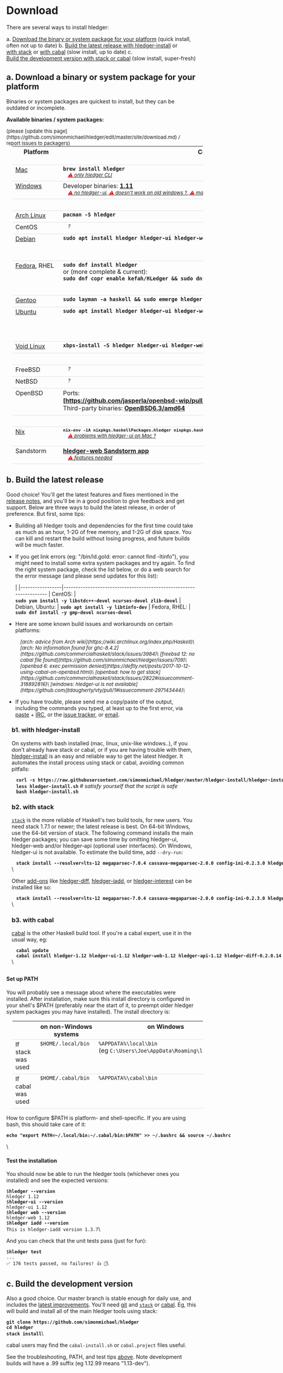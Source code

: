 # Download

There are several ways to install hledger:

a. [Download the binary or system package for your platform](#a.-download-a-binary-or-system-package) (quick install, often not up to date)
b. [Build the latest release with hledger-install](#b.-build-the-latest-release)
  or [with stack](#b2.-with-stack)
  or [with cabal](#b3.-with-cabal) (slow install, up to date)
c. [Build the development version with stack or cabal](#c.-build-the-development-version) (slow install, super-fresh)


<a name="a"></a>

## a. Download a binary or system package for your platform

<style>
table { margin-left:1em; }
tr { border-top:thin solid #ddd; border-bottom:thin solid #ddd; }
div > p > strong > code { margin-left:1em; } /* top-level code lines */
code { white-space:nowrap; }
tr { vertical-align:top; }
td { padding-bottom:.5em; padding-right:1em; }
td:first-of-type { 
  /* white-space:nowrap; */
  /* width:1%; */
}
a { white-space:nowrap; }
.warnings {
    display:inline-block;
    margin-left:1em;
    font-style:italic;
    font-size:small;
}
.warnings > a:before {
    content: " ⚠ ";
    color:red;
}
</style>

Binaries or system packages are quickest to install, but they can be outdated or incomplete.

**Available binaries / system packages:**
<div style="float:right; font-size:small;">
(please [update this page](https://github.com/simonmichael/hledger/edit/master/site/download.md) /
<br>report issues to packagers)
</div>

| Platform             | Command/Link           | Installs&nbsp;[version](https://repology.org/metapackage/hledger/badges)<br>(latest is [1.12](http://hledger.org/release-notes))
|----------------------|------------------------|----------------------------------------------------------------------------------------
| [Mac][]              | **`brew install hledger`** <br><span class=warnings>[only hledger CLI](https://github.com/simonmichael/hledger/issues/321#issuecomment-179920520)</span> | 1.11.1
| [Windows][]          | Developer binaries: **[1.11](https://ci.appveyor.com/api/buildjobs/rppu7oo05u283p0w/artifacts/hledger.zip)** <!-- or [latest nightly dev build](https://ci.appveyor.com/api/projects/simonmichael/hledger/artifacts/hledger.zip?branch=master) --> <br><span class=warnings> [no hledger-ui](https://github.com/jtdaugherty/vty/pull/1#issuecomment-297143444),[doesn't work on old windows ?](https://github.com/simonmichael/hledger/issues/774),[many files in PATH causing hangs](https://github.com/simonmichael/hledger/issues/791)<!-- ,[appveyor builds failing](https://github.com/simonmichael/hledger/issues/832) --> </span> | 1.11
| &nbsp;               |
| [Arch&nbsp;Linux][]  | **`pacman -S hledger`** | 1.12
| CentOS               | <span class=warnings>?</span> | 
| [Debian][]           | **`sudo apt install hledger hledger-ui hledger-web`** | 1.0.1&nbsp;(Stable), 1.10&nbsp;(Testing), 1.10&nbsp;(Unstable)
| [Fedora][],&nbsp;RHEL | **`sudo dnf install hledger`** <br>or (more complete & current):<br>**`sudo dnf copr enable kefah/HLedger && sudo dnf install hledger`** | 1.2&nbsp;(27), 1.4&nbsp;(28), 1.5&nbsp;(Rawhide)<br>1.9.1 (kefah)
| [Gentoo][]           | **`sudo layman -a haskell && sudo emerge hledger hledger-ui hledger-web`** | 1.11.1
| [Ubuntu][]           | **`sudo apt install hledger hledger-ui hledger-web`** | 0.26&nbsp;(16.04), 1.2&nbsp;(18.04), 1.5&nbsp;(18.10), 1.5&nbsp;(19.04)
| [Void&nbsp;Linux][]  | **`xbps-install -S hledger hledger-ui hledger-web hledger-api`** | 1.10
| &nbsp;               |
| FreeBSD              | <span class=warnings>?</span> | 
| NetBSD               | <span class=warnings>?</span> | 
| OpenBSD              | Ports: **[https://github.com/jasperla/openbsd-wip/pull/104](https://github.com/jasperla/openbsd-wip/pull/104)** <br>Third-party binaries: **[OpenBSD6.3/amd64](https://s3.amazonaws.com/openbsd-hledger/index.html)** | 1.10
| &nbsp;               |
| [Nix][]              | **<span style="font-size:small;">`nix-env -iA nixpkgs.haskellPackages.hledger nixpkgs.haskellPackages.hledger-ui nixpkgs.haskellPackages.hledger-web`</span>** <br><span class=warnings>[problems with hledger-ui on Mac ?](https://github.com/simonmichael/hledger/issues/613)</span> | 1.10&nbsp;(stable), 1.11.1&nbsp;(unstable)
| Sandstorm            | **[hledger-web Sandstorm app](https://apps.sandstorm.io/app/8x12h6p0x0nrzk73hfq6zh2jxtgyzzcty7qsatkg7jfg2mzw5n90)** <br><span class=warnings>[features needed](https://github.com/simonmichael/hledger/issues/425)</span> | 1.9.2

[Mac]: https://formulae.brew.sh/formula/hledger
[Mac contact]: mailto:

[Windows]: https://ci.appveyor.com/project/simonmichael/hledger
[Windows contact]: mailto:simon@joyful.com

[Arch&nbsp;Linux]: https://www.archlinux.org/packages/?sort=&q=hledger
[Arch&nbsp;Linux contact]: mailto:

[Debian]: https://packages.debian.org/search?searchon=names&keywords=hledger
[Debian contact]: mailto:debian-haskell@lists.debian.org

[Fedora]: https://apps.fedoraproject.org/packages/s/hledger
[Fedora contact]: mailto:

[Gentoo]: https://gentoo.zugaina.org/Search?search=hledger
[Gentoo contact]: mailto:

[Ubuntu]: https://packages.ubuntu.com/search?suite=all&searchon=names&keywords=hledger
[Ubuntu contact]: mailto:

[Void&nbsp;Linux]: https://voidlinux.org/packages/?q=hledger
[Void&nbsp;Linux contact]: mailto:

[Nix]: http://hydra.nixos.org/search?query=hledger
[Nix contact]: mailto:


<a name="b"></a>

## b. Build the latest release

Good choice! You'll get the latest features and fixes mentioned in the [release notes](release-notes.html),
and you'll be in a good position to give feedback and get support.
Below are three ways to build the latest release, in order of preference.
But first, some tips:

- Building all hledger tools and dependencies for the first time could
  take as much as an hour, 1-2G of free memory, and 1-2G of disk
  space.  You can kill and restart the build without losing progress,
  and future builds will be much faster.

- If you get link errors (eg: "/bin/ld.gold: error: cannot find -ltinfo"), 
  you might need to install some extra system packages and try again.
  To find the right system package, check the list below, or do a web search for the error message
  (and please send updates for this list):

    |
    |-----------------|-------------------------------------------------------------------
    | CentOS:         | **`sudo yum install -y libstdc++-devel ncurses-devel zlib-devel`** <!-- https://github.com/simonmichael/hledger/issues/715 -->
    | Debian, Ubuntu: | **`sudo apt install -y libtinfo-dev`**
    | Fedora, RHEL:   | **`sudo dnf install -y gmp-devel ncurses-devel`**

- Here are some known build issues and workarounds on certain platforms:

    <span class=warnings>
    [arch: advice from Arch wiki](https://wiki.archlinux.org/index.php/Haskell)\
    [arch: No information found for ghc-8.4.2](https://github.com/commercialhaskell/stack/issues/3984)\
    <!-- [arch: some past problems](https://github.com/simonmichael/hledger/issues/668) -->
    [freebsd 12: no cabal file found](https://github.com/simonmichael/hledger/issues/709)\
    [openbsd 6: exec permission denied](https://deftly.net/posts/2017-10-12-using-cabal-on-openbsd.html)\
    [openbsd: how to get stack](https://github.com/commercialhaskell/stack/issues/2822#issuecomment-318892816)\
    [windows: hledger-ui is not available](https://github.com/jtdaugherty/vty/pull/1#issuecomment-297143444)\
    </span>

- If you have trouble, please send me a copy/paste of the output,
  including the commands you typed, at least up to the first error, via
      [paste](http://paste.hledger.org) + [IRC](http://irc.hledger.org),
  or the [issue tracker](http://bugs.hledger.org), 
  or [email](docs.html#helpfeedback).


<div style="margin-left:1em; margin-bottom:2em;">

<a name="b1"></a>

### b1. with hledger-install

On systems with bash installed (mac, linux, unix-like windows..),
if you don't already have stack or cabal, or if you are having trouble with them,
[hledger-install](https://github.com/simonmichael/hledger/tree/master/hledger-install)
is an easy and reliable way to get the latest hledger.
It automates the install process using stack or cabal, avoiding common pitfalls:

  **`curl -s https://raw.githubusercontent.com/simonmichael/hledger/master/hledger-install/hledger-install.sh > hledger-install.sh`**\
  **`less hledger-install.sh`**  *# satisfy yourself that the script is safe*\
  **`bash hledger-install.sh`**

<a name="b2"></a>

### b2. with stack

[`stack`](http://haskell-lang.org/get-started) is the more reliable of Haskell's two build tools, for new users.
You need stack 1.7.1 or newer; the latest release is best.
On 64-bit Windows, use the 64-bit version of stack.
The following command installs the main hledger packages;
you can save some time by omitting hledger-ui, hledger-web and/or hledger-api (optional user interfaces).
On Windows, hledger-ui is not available.
To estimate the build time, add `--dry-run`:

  **`stack install --resolver=lts-12 megaparsec-7.0.4 cassava-megaparsec-2.0.0 config-ini-0.2.3.0 hledger-lib-1.12 hledger-1.12 hledger-ui-1.12 hledger-web-1.12 hledger-api-1.12`**\

Other [add-ons](/hledger.html#third-party-add-ons)
like
[hledger-diff](http://hackage.haskell.org/package/hledger-diff),
[hledger-iadd](http://hackage.haskell.org/package/hledger-iadd),
or [hledger-interest](http://hackage.haskell.org/package/hledger-interest)
can be installed like so:

  **`stack install --resolver=lts-12 megaparsec-7.0.4 cassava-megaparsec-2.0.0 config-ini-0.2.3.0 hledger-lib-1.12 hledger-diff-0.2.0.14 hledger-iadd-1.3.7 hledger-interest-1.5.3`**\

<a name="b3"></a>

### b3. with cabal

[cabal](https://www.haskell.org/cabal/) is the other Haskell build tool. If you're a cabal expert, use it in the usual way, eg:

  **`cabal update`**\
  **`cabal install hledger-1.12 hledger-ui-1.12 hledger-web-1.12 hledger-api-1.12 hledger-diff-0.2.0.14 hledger-iadd-1.3.7 hledger-interest-1.5.3`**\

</div>

#### Set up PATH

You will probably see a message about where the executables were installed.
After installation, make sure this install directory is configured in your shell's \$PATH
(preferably near the start of it, to preempt older hledger system packages you may have installed).
The install directory is:

|                    | on non-Windows systems | on Windows 
|--------------------|------------------------|------------------------------------------
| If stack was used  | `$HOME/.local/bin`     | `%APPDATA%\local\bin` (eg&nbsp;`C:\Users\Joe\AppData\Roaming\local\bin`)
| If cabal was used  | `$HOME/.cabal/bin`     | `%APPDATA%\cabal\bin`

How to configure \$PATH is platform- and shell-specific.
If you are using bash, this should take care of it:

  **`echo "export PATH=~/.local/bin:~/.cabal/bin:$PATH" >> ~/.bashrc && source ~/.bashrc`**

\

#### Test the installation

You should now be able to run the hledger tools (whichever ones you installed) and see the expected versions:

  `$`**`hledger --version`**\
  `hledger 1.12`\
  `$`**`hledger-ui --version`**\
  `hledger-ui 1.12`\
  `$`**`hledger web --version`**\
  `hledger-web 1.12`\
  `$`**`hledger iadd --version`**\
  `This is hledger-iadd version 1.3.7`\

And you can check that the unit tests pass (just for fun):

  `$`**`hledger test`**\
  `...`\
  `✅  176 tests passed, no failures! 👍 🎉`\



<a name="c"></a>

## c. Build the development version

Also a good choice. Our master branch is stable enough for daily use,
and includes the [latest improvements](https://github.com/simonmichael/hledger/commits/master).
You'll need [git](https://en.wikipedia.org/wiki/Git) and 
[`stack`](http://haskell-lang.org/get-started) or [cabal](https://www.haskell.org/cabal/).
Eg, this will build and install all of the main hledger tools using stack:

  **`git clone https://github.com/simonmichael/hledger`**\
  **`cd hledger`**\
  **`stack install`**\

cabal users may find the `cabal-install.sh` or `cabal.project` files useful.

See the troubleshooting, PATH, and test tips [above](#b).
Note development builds will have a .99 suffix (eg 1.12.99 means "1.13-dev").

